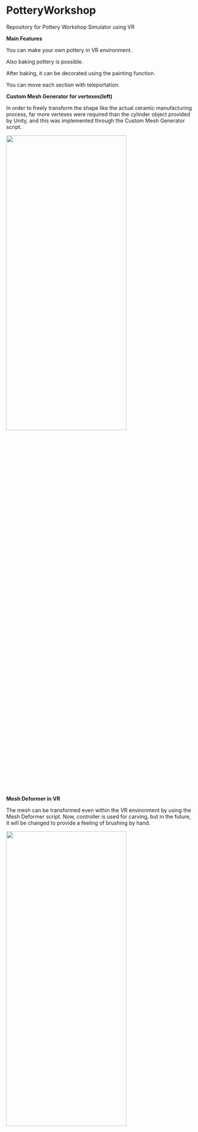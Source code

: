 # PotteryWorkshop
Repository for Pottery Workshop Simulator using VR


**Main Features**

You can make your own pottery in VR environment.

Also baking pottery is possible.

After baking, it can be decorated using the painting function.

You can move each section with teleportation.



**Custom Mesh Generator for vertexes(left)**

In order to freely transform the shape like the actual ceramic manufacturing process, far more vertexes were required than the cylinder object provided by Unity, and this was implemented through the Custom Mesh Generator script.

<img src="https://github.com/user-attachments/assets/cb10da06-1de2-44c7-9749-432491656d03" width="80%" height="45%"/>


**Mesh Deformer in VR**

The mesh can be transformed even within the VR environment by using the Mesh Deformer script. Now, controller is used for carving, but in the future, it will be changed to provide a feeling of brushing by hand.

<img src="https://github.com/user-attachments/assets/39f43f71-c123-4fd8-9ece-a26236ca06af" width="80%" height="45%"/>

<img src="https://github.com/user-attachments/assets/318b6e48-9e9d-4494-8140-63697db86364" width="80%" height="45%"/>

<img src="https://github.com/user-attachments/assets/55aa6b5e-2d79-4af6-8671-e5cf8d46adf6" width="80%" height="45%"/>

